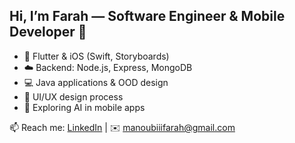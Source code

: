 ## Hi, I’m **Farah** — Software Engineer & Mobile Developer 🚀  

- 📱 Flutter & iOS (Swift, Storyboards)  
- ☁️ Backend: Node.js, Express, MongoDB  
- 💻 Java applications & OOD design  
- 🎨 UI/UX design process  
- 🤖 Exploring AI in mobile apps

📫 Reach me: [LinkedIn](https://www.linkedin.com/in/farah-mannoubi-28066318b/) | ✉️ manoubiiifarah@gmail.com

